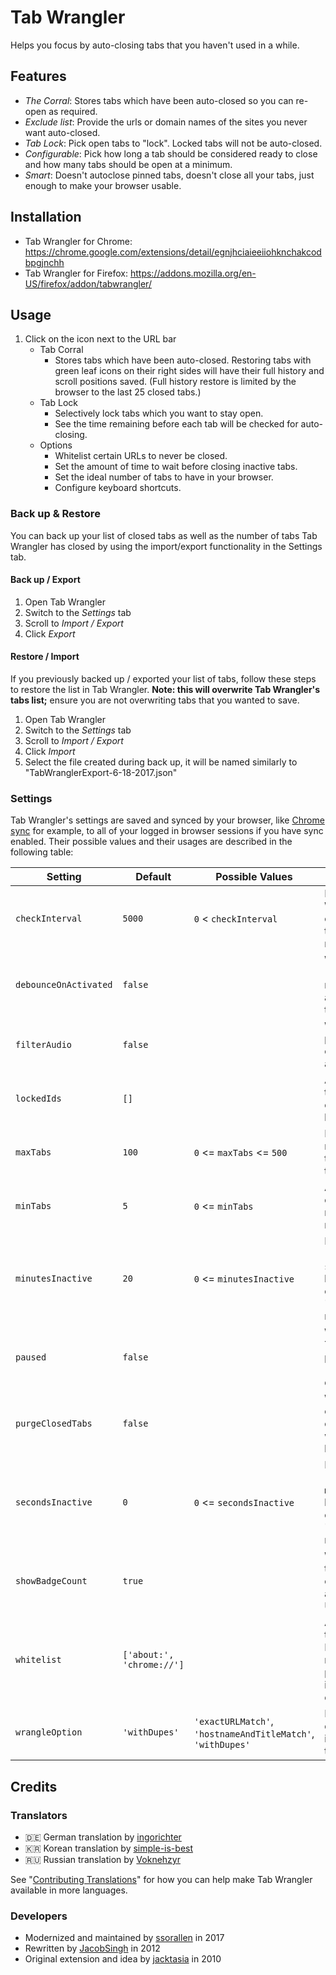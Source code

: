 # Tab Wrangler

Helps you focus by auto-closing tabs that you haven't used in a while.

## Features

* *The Corral*: Stores tabs which have been auto-closed so you can re-open as required.
* *Exclude list*: Provide the urls or domain names of the sites you never want auto-closed.
* *Tab Lock*: Pick open tabs to "lock".  Locked tabs will not be auto-closed.
* *Configurable*: Pick how long a tab should be considered ready to close and how many tabs should
  be open at a minimum.
* *Smart*: Doesn't autoclose pinned tabs, doesn't close all your tabs, just enough to make your
  browser usable.

## Installation

* Tab Wrangler for Chrome:
  https://chrome.google.com/extensions/detail/egnjhciaieeiiohknchakcodbpgjnchh
* Tab Wrangler for Firefox: https://addons.mozilla.org/en-US/firefox/addon/tabwrangler/

## Usage

1. Click on the icon next to the URL bar
    * Tab Corral
      * Stores tabs which have been auto-closed. Restoring tabs with green leaf icons on their right
        sides will have their full history and scroll positions saved. (Full history restore is
        limited by the browser to the last 25 closed tabs.)
    * Tab Lock
      * Selectively lock tabs which you want to stay open.
      * See the time remaining before each tab will be checked for auto-closing.
    * Options
      * Whitelist certain URLs to never be closed.
      * Set the amount of time to wait before closing inactive tabs.
      * Set the ideal number of tabs to have in your browser.
      * Configure keyboard shortcuts.

### Back up & Restore

You can back up your list of closed tabs as well as the number of tabs Tab Wrangler has closed by
using the import/export functionality in the Settings tab.

#### Back up / Export

1. Open Tab Wrangler
2. Switch to the *Settings* tab
3. Scroll to *Import / Export*
4. Click *Export*

#### Restore / Import

If you previously backed up / exported your list of tabs, follow these steps to restore the list in
Tab Wrangler. **Note: this will overwrite Tab Wrangler's tabs list;** ensure you are not overwriting
tabs that you wanted to save.

1. Open Tab Wrangler
2. Switch to the *Settings* tab
3. Scroll to *Import / Export*
4. Click *Import*
5. Select the file created during back up, it will be named similarly to
   "TabWranglerExport-6-18-2017.json"

### Settings

Tab Wrangler's settings are saved and synced by your browser, like [Chrome sync][0] for example, to
all of your logged in browser sessions if you have sync enabled. Their possible values and their
usages are described in the following table:

| Setting               | Default                   | Possible Values                                             | Description                                                                                         |
| --------------------- | ------------------------- | ----------------------------------------------------------- | --------------------------------------------------------------------------------------------------- |
| `checkInterval`       | `5000`                    | `0` < `checkInterval`                                       | How often Tab Wrangler should check for stale tabs to close (in milliseconds)                       |
| `debounceOnActivated` | `false`                   |                                                             | Whether to wait 1 second before resetting the active tab's timer                                    |
| `filterAudio`         | `false`                   |                                                             | Whether to prevent auto-closing tabs that are playing audio                                         |
| `lockedIds`           | `[]`                      |                                                             | Array of tab IDs that have been explicitly locked by the user                                       |
| `maxTabs`             | `100`                     | `0` <= `maxTabs` <= `500`                                   | Maximum number of tabs to keep in the tab list                                                      |
| `minTabs`             | `5`                       | `0` <= `minTabs`                                            | Auto-close tabs only if there are more than this number open                                        |
| `minutesInactive`     | `20`                      | `0` <= `minutesInactive`                                    | How much time (+ `secondsInactive`) before a tab is considered "stale" and ready to close           |
| `paused`              | `false`                   |                                                             | Whether TabWrangler is paused (shouldn't count down)                                                |
| `purgeClosedTabs`     | `false`                   |                                                             | Whether to empty the closed tab list when the browser closes                                        |
| `secondsInactive`     | `0`                       | `0` <= `secondsInactive`                                    | How much time (+ `minutesInactive`) before a tab is considered "stale" and ready to close           |
| `showBadgeCount`      | `true`                    |                                                             | Whether to show the length of the closed tab list as a badge on the URL bar icon                    |
| `whitelist`           | `['about:', 'chrome://']` |                                                             | Array of patterns to check against.  If a tab's URL matches a pattern, the tab is never auto-closed |
| `wrangleOption`       | `'withDupes'`             | `'exactURLMatch'`, `'hostnameAndTitleMatch'`, `'withDupes'` | How to handle duplicate entries in the closed tabs list                                             |

## Credits

### Translators

* 🇩🇪 German translation by [ingorichter](https://github.com/ingorichter)
* 🇰🇷 Korean translation by [simple-is-best](https://github.com/simple-is-best)
* 🇷🇺 Russian translation by [Voknehzyr](https://github.com/Voknehzyr)

See "[Contributing Translations](CONTRIBUTING.md#contributing-translations)" for how you can help
make Tab Wrangler available in more languages.

### Developers

* Modernized and maintained by [ssorallen](https://github.com/ssorallen) in 2017
* Rewritten by [JacobSingh](https://github.com/jacobSingh) in 2012
* Original extension and idea by [jacktasia](https://github.com/jacktasia) in 2010

[0]: https://chrome.google.com/sync
